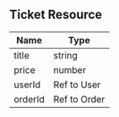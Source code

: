 ## Ticket Resource

| **Name** | **Type** |
| ------ | ----------- |
| title   | string |
| price | number |
| userId | Ref to User |
| orderId | Ref to Order |